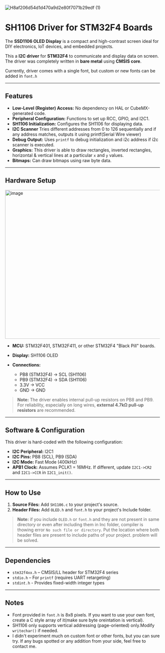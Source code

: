 ![H8af206d54d1d470a9d2e80f7071b29edf (1)](https://github.com/user-attachments/assets/0ab94cac-6292-4cb5-8d99-64ad7a79bf00)


# SH1106 Driver for STM32F4 Boards

The **SSD1106 OLED Display** is a compact and high-contrast screen ideal for DIY electronics, IoT devices, and embedded projects. 

This a **I2C driver** for **STM32F4** to communicate and display data on screen. The driver was completely written in **bare metal** using **CMSIS core**.

Currently, driver comes with a single font, but custom or new fonts can be added in `font.h`

---

## Features

* **Low-Level (Register) Access:** No dependency on HAL or CubeMX-generated code.
* **Peripheral Configuration:** Functions to set up RCC, GPIO, and I2C1.
* **SH1106 Initialization:** Configures the SH1106 for displaying data.
* **I2C Scanner** Tries different addresses from 0 to 126 sequentially and if any address matches, outputs it using printf(Serial Wire viewer)
* **Debug Output:** Uses `printf` to debug initialization and i2c address if i2c scanner is executed.
* **Graphics:** This driver is able to draw rectangles, inverted rectangles, horizontal & vertical lines at a particular `x` and `y` values.
* **Bitmaps:** Can draw bitmaps using raw byte data.

---

## Hardware Setup
<img width="533" height="483" alt="image"  src="https://github.com/user-attachments/assets/282f0692-f86e-46d4-9e17-1df5f5c2b725" style="display: block; margin: 0 auto" />

* **MCU:** STM32F401, STM32F411, or other STM32F4 "Black Pill" boards.
* **Display:** SH1106 OLED 
* **Connections:**

  * PB8 (STM32F4) → SCL (SH1106)
  * PB9 (STM32F4) → SDA (SH1106)
  * 3.3V → VCC
  * GND → GND

> **Note:** The driver enables internal pull-up resistors on PB8 and PB9. For reliability, especially on long wires, **external 4.7kΩ pull-up resistors** are recommended.

---

## Software & Configuration

This driver is hard-coded with the following configuration:

* **I2C Peripheral:** I2C1
* **I2C Pins:** PB8 (SCL), PB9 (SDA)
* **I2C Mode:** Fast Mode (400kHz)
* **APB1 Clock:** Assumes PCLK1 = 16MHz. If different, update `I2C1->CR2` and `I2C1->CCR` in `I2C1_init()`.

---

## How to Use

1. **Source Files:** Add `SH1106.c` to your project's source.
2. **Header Files:** Add `OLED.h` and `font.h` to your project's Include folder.

>**Note:** if you include `OLED.h` or `font.h` and they are not present in same directory or even after including them in Inc folder, compiler is thowing error `No such file or directory`. Put the location where both header files are present to include paths of your project. problem will be solved. 

---

## Dependencies

* `stm32f4xx.h` – CMSIS/LL header for STM32F4 series
* `stdio.h` – For `printf` (requires UART retargeting)
* `stdint.h` - Provides fixed-width integer types

---

## Notes

* Font provided in `font.h` is 8x8 pixels. If you want to use your own font, create a C style array of it(make sure byte oreintation is vertical).
* SH1106 only supports vertical addressing (page-oriented) only.Modify `writechar()` if needed.
* I didn't experiment much on custom font or other fonts, but you can sure try. If any bugs spotted or any addition from your side, feel free to contact me.


